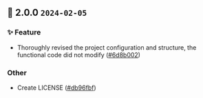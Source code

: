 ## 🎉 2.0.0 `2024-02-05`
### ✨ Feature
- Thoroughly revised the project configuration and structure, the functional code did not modify ([#6d8b002](https://github.com/kwooshung/files/commit/6d8b002d988ba340d7618f2eeddb8857e7cb18dd))
### Other
- Create LICENSE ([#db96fbf](https://github.com/kwooshung/files/commit/db96fbffa2eef48b6e2185d800933ec853bd9c12))

